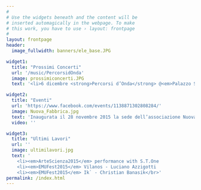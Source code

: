 ```yaml
---
#
# Use the widgets beneath and the content will be
# inserted automagically in the webpage. To make
# this work, you have to use › layout: frontpage
#
layout: frontpage
header:
  image_fullwidth: banners/ele_base.JPG

widget1:
  title: "Prossimi Concerti"
  url: '/music/PercorsidOnda'
  image: prossimiconcerti.JPG
  text: '<li>6 dicembre <strong>Percorsi d’Onda</strong> @<em>Palazzo Sforza Cesarini</em> di Genzano di Roma <li>22 gennaio <strong>S.T.One Project</strong> @<em>Tana libera tutti</em> di Teramo</br>'

widget2:
  title: "Eventi"
  url: 'https://www.facebook.com/events/1138871302808284/'
  image: Nuova_Fabbrica.jpg
  text: 'Inaugurata il 28 novembre 2015 la sede dell’associazione Nuova Fabbrica di Ariccia, fondata da Massimo Massimi.</br>Partiranno i primi corsi: <em>Informatica di Base</em> (indirizzo generico o musicale) e <em>Laboratorio di Musica Elettroacustica</em> </br>'
  video: ''

widget3:
  title: "Ultimi Lavori"
  url: ''
  image: ultimilavori.jpg
  text: '
    <li><em>ArteScienza2015</em> performance with S.T.One
    <li><em>EMUFest2015</em> Vilanos - Luciano Azzigotti
    <li><em>EMUFest2015</em> Ik` - Christian Banasik</br>'
permalink: /index.html
---
```


<!-- <div id="videoModal" class="reveal-modal large" data-reveal="">
  <div class="flex-video widescreen vimeo" style="display: block;">
    <iframe width="1280" height="720" src="https://www.youtube.com/embed/3b5zCFSmVvU" frameborder="0" allowfullscreen></iframe>
  </div>
  <a class="close-reveal-modal">&#215;</a>
</div> -->

